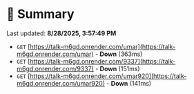 # 📖 Summary
Last updated: **8/28/2025, 3:57:49 PM**

- `GET` [https://talk-m6gd.onrender.com/umar](https://talk-m6gd.onrender.com/umar) - **Down** (363ms)
- `GET` [https://talk-m6gd.onrender.com/9337](https://talk-m6gd.onrender.com/9337) - **Down** (151ms)
- `GET` [https://talk-m6gd.onrender.com/umar920](https://talk-m6gd.onrender.com/umar920) - **Down** (141ms)

